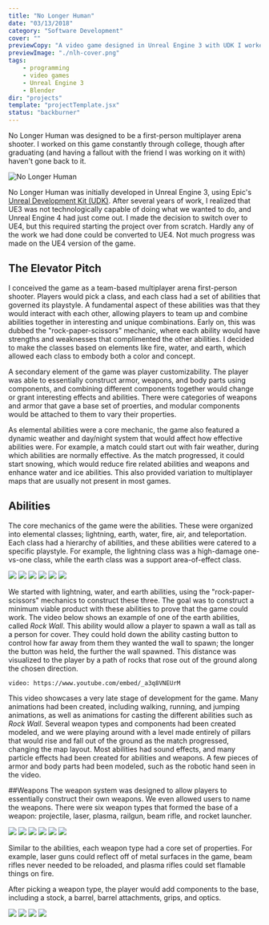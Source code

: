 ```yaml
---
title: "No Longer Human"
date: "03/13/2018"
category: "Software Development"
cover: ""
previewCopy: "A video game designed in Unreal Engine 3 with UDK I worked on for several years."
previewImage: "./nlh-cover.png"
tags:
    - programming
    - video games
    - Unreal Engine 3
    - Blender
dir: "projects"
template: "projectTemplate.jsx"
status: "backburner"
---
```

No Longer Human was designed to be a first-person multiplayer arena shooter.  I worked on this game constantly through college, though after graduating (and having a fallout with the friend I was working on it with) haven't gone back to it.

![No Longer Human](./nlh-cover.png)

No Longer Human was initially developed in Unreal Engine 3, using Epic's [Unreal Development Kit (UDK)](https://www.unrealengine.com/en-US/previous-versions). After several years of work, I realized that UE3 was not technologically capable of doing what we wanted to do, and Unreal Engine 4 had just come out. I made the decision to switch over to UE4, but this required starting the project over from scratch. Hardly any of the work we had done could be converted to UE4. Not much progress was made on the UE4 version of the game.

## The Elevator Pitch
I conceived the game as a team-based multiplayer arena first-person shooter. Players would pick a class, and each class had a set of abilities that governed its playstyle. A fundamental aspect of these abilities was that they would interact with each other, allowing players to team up and combine abilities together in interesting and unique combinations. Early on, this was dubbed the "rock-paper-scissors" mechanic, where each ability would have strengths and weaknesses that complimented the other abilities. I decided to make the classes based on elements like fire, water, and earth, which allowed each class to embody both a color and concept.

A secondary element of the game was player customizability. The player was able to essentially construct armor, weapons, and body parts using components, and combining different components together would change or grant interesting effects and abilities. There were categories of weapons and armor that gave a base set of proerties, and modular components would be attached to them to vary their properties.

As elemental abilities were a core mechanic, the game also featured a dynamic weather and day/night system that would affect how effective abilities were. For example, a match could start out with fair weather, during which abilities are normally effective. As the match progressed, it could start snowing, which would reduce fire related abilities and weapons and enhance water and ice abilities. This also provided variation to multiplayer maps that are usually not present in most games.

## Abilities
The core mechanics of the game were the abilities. These were organized into elemental classes; lightning, earth, water, fire, air, and teleportation. Each class had a hierarchy of abilities, and these abilities were catered to a specific playstyle. For example, the lightning class was a high-damage one-vs-one class, while the earth class was a support area-of-effect class. 

<image-carousel id="nlh-abilities-carousel">
    <img src="./abilities/tempest-logo.png"/>
    <img src="./abilities/solus-logo.png"/>
    <img src="./abilities/lamentia-logo.png"/>
    <img src="./abilities/thermodix-logo.png"/>
    <img src="./abilities/aether-logo.png"/>
    <img src="./abilities/blink-logo.png"/>
</image-carousel>

We started with lightning, water, and earth abilities, using the "rock-paper-scissors" mechanics to construct these three. The goal was to construct a minimum viable product with these abilities to prove that the game could work. The video below shows an example of one of the earth abilities, called _Rock Wall_. This ability would allow a player to spawn a wall as tall as a person for cover. They could hold down the ability casting button to control how far away from them they wanted the wall to spawn; the longer the button was held, the further the wall spawned. This distance was visualized to the player by a path of rocks that rose out of the ground along the chosen direction.

`video: https://www.youtube.com/embed/_a3q8VNEUrM`

This video showcases a very late stage of development for the game. Many animations had been created, including walking, running, and jumping animations, as well as animations for casting the different abilities such as _Rock Wall_. Several weapon types and components had been created modeled, and we were playing around with a level made entirely of pillars that would rise and fall out of the ground as the match progressed, changing the map layout. Most abilities had sound effects, and many particle effects had been created for abilities and weapons. A few pieces of armor and body parts had been modeled, such as the robotic hand seen in the video.

##Weapons
The weapon system was designed to allow players to essentially construct their own weapons. We even allowed users to name the weapons. There were six weapon types that formed the base of a weapon: projectile, laser, plasma, railgun, beam rifle, and rocket launcher. 

<image-carousel id="nlh-weapons-carousel">
    <img src="./weapons/mechanical-driver.png"/>
    <img src="./weapons/photon-emitter.png"/>
    <img src="./weapons/plasma-torch.png"/>
    <img src="./weapons/rail-gun.png"/>
    <img src="./weapons/beam-rifle.png"/>
    <img src="./weapons/rocket-launcher.png"/>
</image-carousel>

Similar to the abilities, each weapon type had a core set of properties. For example, laser guns could reflect off of metal surfaces in the game, beam rifles never needed to be reloaded, and plasma rifles could set flamable things on fire.

After picking a weapon type, the player would add components to the base, including a stock, a barrel, barrel attachments, grips, and optics.

<image-carousel id="nlh-attachments-carousel">
    <img src="./weapons/stocks.png"/>
    <img src="./weapons/barrels.png"/>
    <img src="./weapons/railed-attachments.png"/>
    <img src="./weapons/sights.png"/>
</image-carousel>